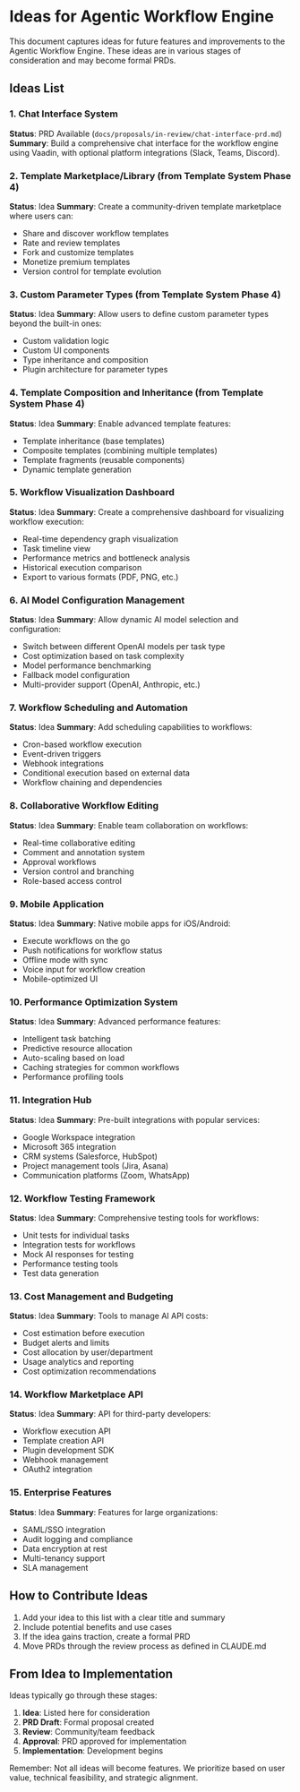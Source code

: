 # Ideas for Agentic Workflow Engine

This document captures ideas for future features and improvements to the Agentic Workflow Engine. These ideas are in various stages of consideration and may become formal PRDs.

## Ideas List

### 1. Chat Interface System
**Status**: PRD Available (`docs/proposals/in-review/chat-interface-prd.md`)
**Summary**: Build a comprehensive chat interface for the workflow engine using Vaadin, with optional platform integrations (Slack, Teams, Discord).

### 2. Template Marketplace/Library (from Template System Phase 4)
**Status**: Idea
**Summary**: Create a community-driven template marketplace where users can:
- Share and discover workflow templates
- Rate and review templates
- Fork and customize templates
- Monetize premium templates
- Version control for template evolution

### 3. Custom Parameter Types (from Template System Phase 4)
**Status**: Idea
**Summary**: Allow users to define custom parameter types beyond the built-in ones:
- Custom validation logic
- Custom UI components
- Type inheritance and composition
- Plugin architecture for parameter types

### 4. Template Composition and Inheritance (from Template System Phase 4)
**Status**: Idea
**Summary**: Enable advanced template features:
- Template inheritance (base templates)
- Composite templates (combining multiple templates)
- Template fragments (reusable components)
- Dynamic template generation

### 5. Workflow Visualization Dashboard
**Status**: Idea
**Summary**: Create a comprehensive dashboard for visualizing workflow execution:
- Real-time dependency graph visualization
- Task timeline view
- Performance metrics and bottleneck analysis
- Historical execution comparison
- Export to various formats (PDF, PNG, etc.)

### 6. AI Model Configuration Management
**Status**: Idea
**Summary**: Allow dynamic AI model selection and configuration:
- Switch between different OpenAI models per task type
- Cost optimization based on task complexity
- Model performance benchmarking
- Fallback model configuration
- Multi-provider support (OpenAI, Anthropic, etc.)

### 7. Workflow Scheduling and Automation
**Status**: Idea
**Summary**: Add scheduling capabilities to workflows:
- Cron-based workflow execution
- Event-driven triggers
- Webhook integrations
- Conditional execution based on external data
- Workflow chaining and dependencies

### 8. Collaborative Workflow Editing
**Status**: Idea
**Summary**: Enable team collaboration on workflows:
- Real-time collaborative editing
- Comment and annotation system
- Approval workflows
- Version control and branching
- Role-based access control

### 9. Mobile Application
**Status**: Idea
**Summary**: Native mobile apps for iOS/Android:
- Execute workflows on the go
- Push notifications for workflow status
- Offline mode with sync
- Voice input for workflow creation
- Mobile-optimized UI

### 10. Performance Optimization System
**Status**: Idea
**Summary**: Advanced performance features:
- Intelligent task batching
- Predictive resource allocation
- Auto-scaling based on load
- Caching strategies for common workflows
- Performance profiling tools

### 11. Integration Hub
**Status**: Idea
**Summary**: Pre-built integrations with popular services:
- Google Workspace integration
- Microsoft 365 integration
- CRM systems (Salesforce, HubSpot)
- Project management tools (Jira, Asana)
- Communication platforms (Zoom, WhatsApp)

### 12. Workflow Testing Framework
**Status**: Idea
**Summary**: Comprehensive testing tools for workflows:
- Unit tests for individual tasks
- Integration tests for workflows
- Mock AI responses for testing
- Performance testing tools
- Test data generation

### 13. Cost Management and Budgeting
**Status**: Idea
**Summary**: Tools to manage AI API costs:
- Cost estimation before execution
- Budget alerts and limits
- Cost allocation by user/department
- Usage analytics and reporting
- Cost optimization recommendations

### 14. Workflow Marketplace API
**Status**: Idea
**Summary**: API for third-party developers:
- Workflow execution API
- Template creation API
- Plugin development SDK
- Webhook management
- OAuth2 integration

### 15. Enterprise Features
**Status**: Idea
**Summary**: Features for large organizations:
- SAML/SSO integration
- Audit logging and compliance
- Data encryption at rest
- Multi-tenancy support
- SLA management

## How to Contribute Ideas

1. Add your idea to this list with a clear title and summary
2. Include potential benefits and use cases
3. If the idea gains traction, create a formal PRD
4. Move PRDs through the review process as defined in CLAUDE.md

## From Idea to Implementation

Ideas typically go through these stages:
1. **Idea**: Listed here for consideration
2. **PRD Draft**: Formal proposal created
3. **Review**: Community/team feedback
4. **Approval**: PRD approved for implementation
5. **Implementation**: Development begins

Remember: Not all ideas will become features. We prioritize based on user value, technical feasibility, and strategic alignment.